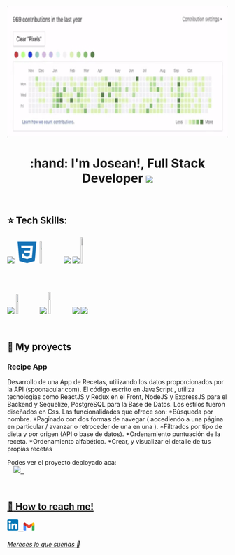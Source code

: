 <code><img width="100%" height="300rem" src="https://github.com/Jo5ean/Jo5ean/blob/main/assets/giphy.gif"></code>

<h1 align="center"><strong> :hand: I'm Josean!, Full Stack Developer
 <code><img width="10%" src="https://media0.giphy.com/media/qgQUggAC3Pfv687qPC/giphy.gif"></code></strong></h1>
<!-- //removemos espacios no deseados -->
&nbsp;&nbsp; 


## :star: Tech Skills:

<p>
  <code><img width="10%" src="https://www.vectorlogo.zone/logos/w3_html5/w3_html5-ar21.svg"></code>
  <code><img width="10%" height="50px" src="https://github.com/Jo5ean/Jo5ean/blob/main/logos/1200px-Devicon-css3-plain.svg.png"></code>
  <code><img width="10%" height="50px" src="https://cdn.worldvectorlogo.com/logos/javascript-1.svg"></code>
  <code><img width="10%" src="https://www.vectorlogo.zone/logos/git-scm/git-scm-ar21.svg"></code>
  <code><img width="10%" src="https://www.vectorlogo.zone/logos/getbootstrap/getbootstrap-ar21.svg"></code>
  <code><img width="8%" height="60px" src="https://upload.wikimedia.org/wikipedia/commons/thumb/4/4c/Typescript_logo_2020.svg/1200px-Typescript_logo_2020.svg.png"></code>
  <p>
    <br />
  </p>
  <br />
  <code><img width="10%" src="https://www.vectorlogo.zone/logos/reactjs/reactjs-ar21.svg"></code>
  <code><img width="10%" height="45" src="https://cdn.worldvectorlogo.com/logos/redux.svg"></code>
  <code><img width="10%" src="https://www.vectorlogo.zone/logos/nodejs/nodejs-ar21.svg"></code>
  <code><img  width="10%" height="50px" src="https://blobscdn.gitbook.com/v0/b/gitbook-28427.appspot.com/o/assets%2F-Lgyno4NC7rhy49BAEjN%2F-Lh14lb3LH4C886qWxYA%2F-Lh1DZeIUQennGd9RiHe%2FScreen%20Shot%202019-06-10%20at%2011.30.20%20AM.png?alt=media&token=784b79f6-81b5-4308-97a2-155afb9d496f"></code>
  <code><img width="10%"  src="https://www.vectorlogo.zone/logos/postgresql/postgresql-ar21.svg"></code>
  <code><img width="10%" src="https://www.vectorlogo.zone/logos/sequelizejs/sequelizejs-ar21.svg"></code>
  <br />
</p>

&nbsp;

## :pushpin: My proyects


<h3>Recipe App</h3>
<p>Desarrollo de una App de Recetas, utilizando los datos proporcionados por la API (spoonacular.com). El código escrito en JavaScript , utiliza tecnologias como ReactJS y Redux en el Front, NodeJS y ExpressJS para el Backend y Sequelize, PostgreSQL para la Base de Datos. Los estilos fueron diseñados en Css.
Las funcionalidades que ofrece son:
*Búsqueda por nombre.
*Paginado con dos formas de navegar ( accediendo a una página en particular / avanzar o retroceder de una en una ).
*Filtrados por tipo de dieta y por origen (API o base de datos).
*Ordenamiento puntuación de la receta.
*Ordenamiento alfabético.
*Crear, y visualizar el detalle de tus propias recetas
</p>
<p>Podes ver el proyecto deployado aca:  
<code>
  <img width="5%" src="https://camo.githubusercontent.com/add2c9721e333f0043ac938f3dadbc26a282776e01b95b308fcaba5afaf74ae3/68747470733a2f2f6173736574732e76657263656c2e636f6d2f696d6167652f75706c6f61642f76313538383830353835382f7265706f7369746f726965732f76657263656c2f6c6f676f2e706e67"><a  href="https://pi-food-main-seven.vercel.app/"></code> 
&nbsp;
 </p><p></br></p>
 
## :paperclip: How to reach me!
<span >
<a href="https://www.linkedin.com/in/jose-antonio-urbani/" ><img width="5%" margin="10px" src="https://github.com/Jo5ean/jo5ean/blob/main/logos/174857.png"> &nbsp;
<a href="mailto:josean.urbani@gmail.com" ><img width="5%" margin="10px" src="https://github.com/Jo5ean/jo5ean/blob/main/logos/Gmail_icon_(2020).svg.png">
</span>
  <h6>Mereces lo que sueñas 🎵</h6>
